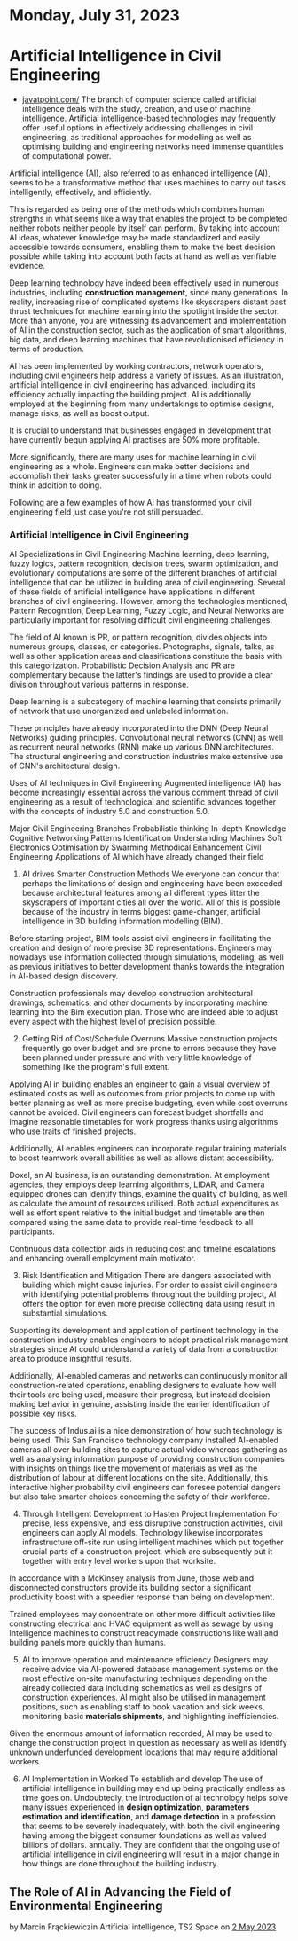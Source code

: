 # Monday, July 31, 2023

# Artificial Intelligence in Civil Engineering
- [javatpoint.com/](https://www.javatpoint.com/artificial-intelligence-in-civil-engineering)
The branch of computer science called artificial intelligence deals with the study, creation, and use of machine intelligence. Artificial intelligence-based technologies may frequently offer useful options in effectively addressing challenges in civil engineering, as traditional approaches for modelling as well as optimising building and engineering networks need immense quantities of computational power.

Artificial intelligence (AI), also referred to as enhanced intelligence (AI), seems to be a transformative method that uses machines to carry out tasks intelligently, effectively, and efficiently.

This is regarded as being one of the methods which combines human strengths in what seems like a way that enables the project to be completed neither robots neither people by itself can perform. By taking into account AI ideas, whatever knowledge may be made standardized and easily accessible towards consumers, enabling them to make the best decision possible while taking into account both facts at hand as well as verifiable evidence.

Deep learning technology have indeed been effectively used in numerous industries, including **construction management**, since many generations. In reality, increasing rise of complicated systems like skyscrapers distant past thrust techniques for machine learning into the spotlight inside the sector. More than anyone, you are witnessing its advancement and implementation of AI in the construction sector, such as the application of smart algorithms, big data, and deep learning machines that have revolutionised efficiency in terms of production.


AI has been implemented by working contractors, network operators, including civil engineers help address a variety of issues. As an illustration, artificial intelligence in civil engineering has advanced, including its efficiency actually impacting the building project. AI is additionally employed at the beginning from many undertakings to optimise designs, manage risks, as well as boost output.

It is crucial to understand that businesses engaged in development that have currently begun applying AI practises are 50% more profitable.

More significantly, there are many uses for machine learning in civil engineering as a whole. Engineers can make better decisions and accomplish their tasks greater successfully in a time when robots could think in addition to doing.

Following are a few examples of how AI has transformed your civil engineering field just case you're not still persuaded.

### Artificial Intelligence in Civil Engineering

AI Specializations in Civil Engineering
Machine learning, deep learning, fuzzy logics, pattern recognition, decision trees, swarm optimization, and evolutionary computations are some of the different branches of artificial intelligence that can be utilized in building area of civil engineering. Several of these fields of artificial intelligence have applications in different branches of civil engineering. However, among the technologies mentioned, Pattern Recognition, Deep Learning, Fuzzy Logic, and Neural Networks are particularly important for resolving difficult civil engineering challenges.

The field of AI known is PR, or pattern recognition, divides objects into numerous groups, classes, or categories. Photographs, signals, talks, as well as other application areas and classifications constitute the basis with this categorization. Probabilistic Decision Analysis and PR are complementary because the latter's findings are used to provide a clear division throughout various patterns in response.

Deep learning is a subcategory of machine learning that consists primarily of network that use unorganized and unlabeled information.

These principles have already incorporated into the DNN (Deep Neural Networks) guiding principles. Convolutional neural networks (CNN) as well as recurrent neural networks (RNN) make up various DNN architectures. The structural engineering and construction industries make extensive use of CNN's architectural design.


Uses of AI techniques in Civil Engineering
Augmented intelligence (AI) has become increasingly essential across the various comment thread of civil engineering as a result of technological and scientific advances together with the concepts of industry 5.0 and construction 5.0.

Major Civil Engineering Branches
Probabilistic thinking
In-depth Knowledge
Cognitive Networking
Patterns Identification
Understanding Machines
Soft Electronics
Optimisation by Swarming
Methodical Enhancement
Civil Engineering Applications of AI which have already changed their field
1. AI drives Smarter Construction Methods
We everyone can concur that perhaps the limitations of design and engineering have been exceeded because architectural features among all different types litter the skyscrapers of important cities all over the world. All of this is possible because of the industry in terms biggest game-changer, artificial intelligence in 3D building information modelling (BIM).

Before starting project, BIM tools assist civil engineers in facilitating the creation and design of more precise 3D representations. Engineers may nowadays use information collected through simulations, modeling, as well as previous initiatives to better development thanks towards the integration in AI-based design discovery.

Construction professionals may develop construction architectural drawings, schematics, and other documents by incorporating machine learning into the Bim execution plan. Those who are indeed able to adjust every aspect with the highest level of precision possible.

2. Getting Rid of Cost/Schedule Overruns
Massive construction projects frequently go over budget and are prone to errors because they have been planned under pressure and with very little knowledge of something like the program's full extent.


Applying AI in building enables an engineer to gain a visual overview of estimated costs as well as outcomes from prior projects to come up with better planning as well as more precise budgeting, even while cost overruns cannot be avoided. Civil engineers can forecast budget shortfalls and imagine reasonable timetables for work progress thanks using algorithms who use traits of finished projects.

Additionally, AI enables engineers can incorporate regular training materials to boost teamwork overall abilities as well as allows distant accessibility.

Doxel, an AI business, is an outstanding demonstration. At employment agencies, they employs deep learning algorithms, LIDAR, and Camera equipped drones can identify things, examine the quality of building, as well as calculate the amount of resources utilised. Both actual expenditures as well as effort spent relative to the initial budget and timetable are then compared using the same data to provide real-time feedback to all participants.


Continuous data collection aids in reducing cost and timeline escalations and enhancing overall employment main motivator.

3. Risk Identification and Mitigation
There are dangers associated with building which might cause injuries. For order to assist civil engineers with identifying potential problems throughout the building project, AI offers the option for even more precise collecting data using result in substantial simulations.

Supporting its development and application of pertinent technology in the construction industry enables engineers to adopt practical risk management strategies since AI could understand a variety of data from a construction area to produce insightful results.


Additionally, AI-enabled cameras and networks can continuously monitor all construction-related operations, enabling designers to evaluate how well their tools are being used, measure their progress, but instead decision making behavior in genuine, assisting inside the earlier identification of possible key risks.

The success of Indus.ai is a nice demonstration of how such technology is being used. This San Francisco technology company installed AI-enabled cameras all over building sites to capture actual video whereas gathering as well as analysing information purpose of providing construction companies with insights on things like the movement of materials as well as the distribution of labour at different locations on the site. Additionally, this interactive higher probability civil engineers can foresee potential dangers but also take smarter choices concerning the safety of their workforce.

4. Through Intelligent Development to Hasten Project Implementation
For precise, less expensive, and less disruptive construction activities, civil engineers can apply AI models. Technology likewise incorporates infrastructure off-site run using intelligent machines which put together crucial parts of a construction project, which are subsequently put it together with entry level workers upon that worksite.

In accordance with a McKinsey analysis from June, those web and disconnected constructors provide its building sector a significant productivity boost with a speedier response than being on development.

Trained employees may concentrate on other more difficult activities like constructing electrical and HVAC equipment as well as sewage by using Intelligence machines to construct readymade constructions like wall and building panels more quickly than humans.

5. AI to improve operation and maintenance efficiency
Designers may receive advice via AI-powered database management systems on the most effective on-site manufacturing techniques depending on the already collected data including schematics as well as designs of construction experiences. AI might also be utilised in management positions, such as enabling staff to book vacation and sick weeks, monitoring basic **materials shipments**, and highlighting inefficiencies.

Given the enormous amount of information recorded, AI may be used to change the construction project in question as necessary as well as identify unknown underfunded development locations that may require additional workers.

6. AI Implementation in Worked To establish and develop
The use of artificial intelligence in building may end up being practically endless as time goes on. Undoubtedly, the introduction of ai technology helps solve many issues experienced in **design optimization**, **parameters estimation and identification**, and **damage detection** in a profession that seems to be severely inadequately, with both the civil engineering having among the biggest consumer foundations as well as valued billions of dollars. annually. They are confident that the ongoing use of artificial intelligence in civil engineering will result in a major change in how things are done throughout the building industry.

## The Role of AI in Advancing the Field of Environmental Engineering

by Marcin Frąckiewiczin Artificial intelligence, TS2 Space on [2 May 2023](https://ts2.space/en/the-role-of-ai-in-advancing-the-field-of-environmental-engineering/)
